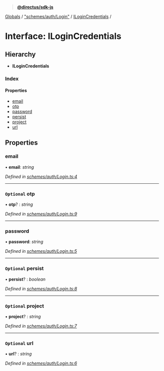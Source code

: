 > **[@directus/sdk-js](../README.md)**

[Globals](../README.md) / ["schemes/auth/Login"](../modules/_schemes_auth_login_.md) / [ILoginCredentials](_schemes_auth_login_.ilogincredentials.md) /

# Interface: ILoginCredentials

## Hierarchy

* **ILoginCredentials**

### Index

#### Properties

* [email](_schemes_auth_login_.ilogincredentials.md#email)
* [otp](_schemes_auth_login_.ilogincredentials.md#optional-otp)
* [password](_schemes_auth_login_.ilogincredentials.md#password)
* [persist](_schemes_auth_login_.ilogincredentials.md#optional-persist)
* [project](_schemes_auth_login_.ilogincredentials.md#optional-project)
* [url](_schemes_auth_login_.ilogincredentials.md#optional-url)

## Properties

###  email

• **email**: *string*

*Defined in [schemes/auth/Login.ts:4](https://github.com/direcuts/sdk-js/tree/master/schemes/auth/Login.ts#L4)*

___

### `Optional` otp

• **otp**? : *string*

*Defined in [schemes/auth/Login.ts:9](https://github.com/direcuts/sdk-js/tree/master/schemes/auth/Login.ts#L9)*

___

###  password

• **password**: *string*

*Defined in [schemes/auth/Login.ts:5](https://github.com/direcuts/sdk-js/tree/master/schemes/auth/Login.ts#L5)*

___

### `Optional` persist

• **persist**? : *boolean*

*Defined in [schemes/auth/Login.ts:8](https://github.com/direcuts/sdk-js/tree/master/schemes/auth/Login.ts#L8)*

___

### `Optional` project

• **project**? : *string*

*Defined in [schemes/auth/Login.ts:7](https://github.com/direcuts/sdk-js/tree/master/schemes/auth/Login.ts#L7)*

___

### `Optional` url

• **url**? : *string*

*Defined in [schemes/auth/Login.ts:6](https://github.com/direcuts/sdk-js/tree/master/schemes/auth/Login.ts#L6)*